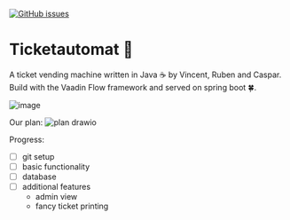 [![GitHub issues](https://img.shields.io/github/issues/CasCodes/Ticketautomat)](https://github.com/CasCodes/Ticketautomat/issues)
# Ticketautomat 🎫

A ticket vending machine written in Java ☕ by Vincent, Ruben and Caspar.
Build with the Vaadin Flow framework and served on spring boot 🍀.

![image](https://user-images.githubusercontent.com/64489325/151784424-3752fba5-8f42-41d2-bca8-68873f02a474.png)

Our plan:
![plan drawio](https://user-images.githubusercontent.com/64489325/151810271-ccd37293-02e5-41ad-b72c-c005a4c20273.png)

Progress:
- [ ] git setup
- [ ] basic functionality
- [ ] database
- [ ] additional features
  - admin view
  - fancy ticket printing
